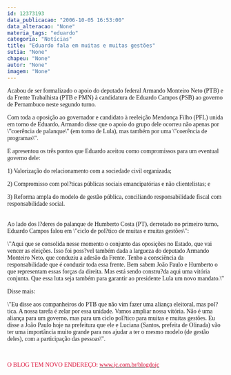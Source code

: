 ```yaml
---
id: 12373193
data_publicacao: "2006-10-05 16:53:00"
data_alteracao: "None"
materia_tags: "eduardo"
categoria: "Notícias"
title: "Eduardo fala em muitas e muitas gestões"
sutia: "None"
chapeu: "None"
autor: "None"
imagem: "None"
---
```

<p><P><FONT face=Verdana>Acabou de ser formalizado o apoio do deputado federal Armando Monteiro Neto (PTB) e da Frente Trabalhista (PTB e PMN) à candidatura de Eduardo Campos (PSB) ao governo de Pernambuco neste segundo turno.</FONT></P></p>
<p><P><FONT face=Verdana>Com toda a oposição ao governador e candidato à reeleição Mendonça Filho (PFL) unida em torno de Eduardo, Armando disse que o apoio do grupo dele ocorreu não apenas por \"coerência de palanque\" (em torno de Lula), mas também por uma \"coerência de programas\".</FONT></P></p>
<p><P><FONT face=Verdana>E apresentou os três pontos que Eduardo aceitou como compromissos para um eventual governo dele:</FONT></P></p>
<p><P><FONT face=Verdana>1) Valorização do relacionamento com a sociedade civil organizada;</FONT></P></p>
<p><P><FONT face=Verdana>2) Compromisso com pol?ticas públicas sociais emancipatórias e não clientelistas; e</FONT></P></p>
<p><P><FONT face=Verdana>3) Reforma ampla do modelo de gestão pública, conciliando responsabilidade fiscal com responsabilidade social.</FONT></P></p>
<p><P><BR><FONT face=Verdana>Ao lado dos l?deres do palanque de Humberto Costa (PT), derrotado no primeiro turno, Eduardo Campos falou em \"ciclo de pol?tico de muitas e muitas gestões\":</FONT></P><FONT face=Arial></p>
<p><P><FONT face=Verdana>\"Aqui que se consolida nesse momento o conjunto das oposições no Estado, que vai vencer as eleições. Isso foi poss?vel também dada a largueza do deputado Armando Monteiro Neto, que conduziu a adesão da Frente. Tenho a consciência da responsabilidade que é conduzir toda essa frente. Bem sabem João Paulo e Humberto o que representam essas forças da direita. Mas está sendo constru?da aqui uma vitória conjunta. Que essa luta seja também para garantir ao presidente Lula um novo mandato.\"</FONT></P></p>
<p><P><FONT face=Verdana>Disse mais:</FONT></P></p>
<p><P><FONT face=Verdana>\"Eu disse aos companheiros do PTB que não vim fazer uma aliança eleitoral, mas pol?tica. A nossa tarefa é zelar por essa unidade. Vamos ampliar nossa vitória. Não é uma aliança para um governo, mas para um ciclo pol?tico para muitas e muitas gestões. Eu disse a João Paulo hoje na prefeitura que ele e Luciana (Santos, prefeita de Olinada) vão ter uma importância muito grande para nos ajudar a ter o mesmo modelo (de gestão deles), com a participação das pessoas\".</FONT></P></p>
<p><P><FONT face=Verdana></FONT>&nbsp;</P></p>
<p><P><FONT face=Verdana color=#dc143c>O BLOG TEM NOVO ENDEREÇO: </FONT><A href=\"https://www.jc.com.br/blogdojc\" target=_blank><FONT face=Verdana color=#dc143c>www.jc.com.br/blogdojc</FONT></A></P></FONT> </p>
